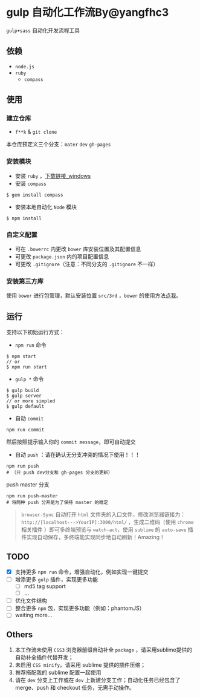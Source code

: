 # gulp 自动化工作流By@yangfhc3
`gulp+sass` 自动化开发流程工具
## 依赖
* `node.js`
* `ruby`
    * `compass`

## 使用
### 建立仓库
* `f**k` & `git clone`

本仓库预定义三个分支：`mater` `dev` `gh-pages` 
### 安装模块
* 安装 `ruby` ，[下载链接_windows](http://rubyinstaller.org/)
* 安装 `compass`
```
$ gem install compass
``` 
* 安装本地自动化 `Node` 模块
```
$ npm install
``` 
### 自定义配置
* 可在 `.bowerrc` 内更改 `bower` 库安装位置及其配置信息
* 可更改 `package.json` 内的项目配置信息
* 可更改 `.gitignore`（注意：不同分支的 `.gitignore` 不一样）

### 安装第三方库
使用 `bower` 进行包管理，默认安装位置 `src/3rd` ，`bower` 的使用方法[点我](https://www.zybuluo.com/yangfch3/note/274714)。

## 运行
支持以下初始运行方式：

* `npm run` 命令
```
$ npm start
// or
$ npm run start
```
* `gulp *` 命令
```
$ gulp build
$ gulp server
// or more simpled
$ gulp default
```
* 自动 `commit`
```
npm run commit
```
然后按照提示输入你的 `commit message`，即可自动提交
* 自动 `push` ：请在确认无分支冲突的情况下使用！！！
```
npm rum push
# （只 push dev分支和 gh-pages 分支的更新）
```
push master 分支
```
npm run push-master
# 将两种 push 分开是为了保持 master 的稳定
```


>`browser-Sync` 自动打开 `html` 文件夹的入口文件，修改浏览器链接为：`http://[localhost--->YourIP]:3000/html/` ，生成二维码（使用 `chrome` 相关插件 ）即可多终端预览与 `watch-act`，使用 `sublime` 的 `auto-save` 插件实现自动保存，多终端能实现同步地自动刷新！Amazing！ 


## TODO

- [x] 支持更多 `npm run` 命令，增强自动化，例如实现一键提交
- [ ] 增添更多 `gulp` 插件，实现更多功能
    - [ ] md5 tag support
    - [ ] ...
- [ ] 优化文件结构
- [ ] 整合更多 `npm` 包，实现更多功能（例如：phantomJS）
- [ ] waiting more...

## Others
1. 本工作流未使用 `CSS3` 浏览器前缀自动补全 `package` ，请采用sublime提供的自动补全插件代替开发；
2. 未启用 `CSS minify`，请采用 sublime 提供的插件压缩；
3. 推荐搭配我的 sublime 配置一起使用
4. 请在 `dev` 分支上工作或在 `dev` 上新建分支工作；自动化任务已经包含了 merge、push 和 checkout 任务，无需手动操作。
